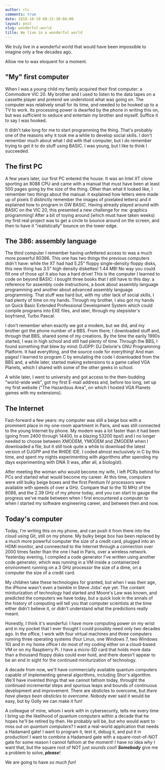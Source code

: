 ```yaml
---
author: rlc
comments: true
date: 2019-10-19 00:15:38-04:00
layout: post
slug: wonderful-world
title: We live in a wonderful world
---
```

We truly live in a wonderful world that would have been impossible to imagine only a few decades ago.

Allow me to wax eloquent for a moment.
<!--more-->
## "My" first computer
When I was a young child my family acquired their first computer: a Commodore VIC 20. My brother and I used to listen to the data tapes on a cassette player and pretend we understood what was going on. The computer was relatively small for its time, and needed to be hooked up to a TV to work. Its processing power is dwarfed by the phone in writing this on, but was sufficient to seduce and entertain my brother and myself. Suffice it to say I was hooked.

It didn't take long for me to start programming the thing. That's probably one of the reasons why it took me a while to develop social skills. I don't remember much about what I did with that computer, but I do remember trying to get it to do stuff using BASIC. I was young, but I like to think I succeeded.

## The first PC
A few years later, our first PC entered the house. It was an Intel XT clone sporting an 8088 CPU and came with a manual that must have been at least 500 pages going by the size of the thing. Other than what it looked like, I remember two things about the manual: it explained how letters were made up of pixels (I distinctly remember the images of pixelated letters) and it explained how to program in GW BASIC. Having already played around with BASIC on the VIC 20, this presented a new challenge for me: graphics programming! After a bit of toying around (which must have taken weeks) my first real project was to get a circle to bounce around on the screen, and then to have it "realistically" bounce on the lower edge.

## The 386: assembly language
The third computer I remember having unfettered access to was a much more powerful 80386. This one has two things the previous computers didn't have: while the XT had had 5.25" floppy single-density floppy disks, this new thing has 3.5" high density diskettes! 1.44 MB! No way you could fill one of those up! It also has a hard drive! This is the computer I learned to code on beyond BASIC: I bought three books that I still have to this day: a reference for assembly code instructions, a book about assembly language programming and another about advanced assembly language programming. That stuff was hard but, with my utter lack of social skills, I had plenty of time on my hands. Through my brother, I also got my hands on Quick Basic Extended Professional Development System which could compile programs into EXE files, and later, through my stepsister's boyfriend, Turbo Pascal.

I don't remember when exactly we got a modem, but we did, and my brother got the phone number of a BBS. From there, I downloaded stuff and, through that BBS, shared some of my creations. By the time the earily 1990s started, I was in high school and still had plenty of time. Through the BBS, I found something that blew by mind: DJGPP: DJ Delorie's GNU Programming Platform. It had everything, and the source code for everything! And man pages! I learned to program C by emulating the code I downloaded from the BBS and, a while later, started making extensions to a game called VGA Planets, which I shared with some of the other geeks in school.

A while later, I went to university and got access to the then-budding "world-wide web", got my first E-mail address and, before too long, set up my first website ("The Hazardous Area", on which I hosted VGA Planets games with my extensions).

## The Internet
Fast-forward a few years: my computer was still a beige box with a prominent place in my one-room apartment in Paris, and was still connected to the young Internet by phone. My modem was a lot faster than it had been (going from 2400 through 14400, to a blazing 53200 bps!) and I no longer needed to choose between XMODEM, YMODEM and ZMODEM when I downloaded a file, but it still took quite a while to download the latest version of DJGPP and the RHIDE IDE. I coded almost exclusively in C by this time, and spent my nights experimenting with algorithms after spending my days experimenting with DNA (I was, after all, a biologist).

After meeting the woman who would become my wife, I left PCRs behind for PCs and started what would become my career. At this time, computers were still bulky beige boxes and the first Pentium IV processors were available with speeds of over a GHz. Compare that to the 10 MHz of the 8088, and the 2.39 GHz of my *phone* today, and you can start to gauge the progress we've made between when I first encountered a computer to when I started my software engineering career, and between then and now.

## Today's computer
Today, I'm writing this on my phone, and can push it from there into the cloud using Git, still on my phone. My bulky beige box has been replaced by a much more powerful computer the size of a credit card, plugged into an HDMI monitor, and conneected to the Internet through a connection over 2000 times faster than the one I had in Paris, over a wireless network. Yesterday evening, I compiled a code generator I've written using another code generator, which was running in a VM inside a containerized environment running on a 3 GHz processor the size of a dime, on a computer the size of a credit card.

My children take these technologies for granted, but when I was their age, the iPhone wasn't even a twinkle in Steve Jobs' eye yet. The contant miniturization of technology had started and Moore's Law was known, and predicted the computers we have today, but a quick look in the annals of the history of computing will tell you that computer scientists at the time either didn't believe it, or didn't understand what the predictions really meant.

Honestly, I think it's wonderful: I have more computing power on my wrist and in my pocket that I ever thought I could possibly need only two decades ago. In the office, I work with four virtual machines and three computers running three operating systems (four Linux, one Windows 7, two Windows 10) and in my home office I do most of my coding either on a cloud-based VM or on my Raspberry Pi. I have a micro-SD card that holds more data than a thousand floppy disks could ever hold, and there doesn't appear to be an end in sight for the continued miniturization of technology.

A decade from now, we'll have commercially available quantum computers capable of implementing general algorithms, including Shor's algorithm. We'll have invented things that we cannot fathom today, throught the continued incremental steps and spurious leaps and bounds of continuous development and improvement. There are obsticles to overcome, but *there have always been obsticles to overcome*. Nobody ever said it would be easy, but by Golly we can make it fun!

A colleague of mine, whom I work with in cybersecurity, tells me every time I bring up the likelihood of quantum computers within a decade that he hopes he'll be retired by then. He probably will be, but who would want to miss out on *quantum computers*? I want a real-world application that needs a Hadamard gate! I want to program it, test it, debug it, and put it in production! I want to combine a Hadamard gate with a square-root-of-NOT gate for some reason I cannot fathom at the moment! I have no idea *why* I want that, but the square root of NOT just *sounds cool*! ***Somebody*** give me a problem to solve, ***please***!

We are going to have *so much fun*!

